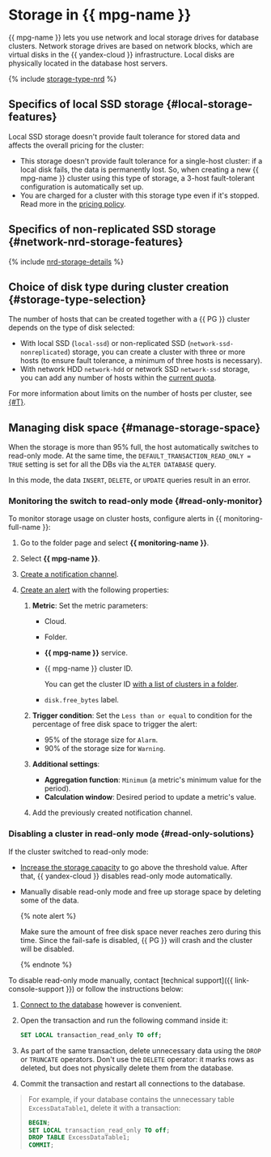 # Storage in {{ mpg-name }}


{{ mpg-name }} lets you use network and local storage drives for database clusters. Network storage drives are based on network blocks, which are virtual disks in the {{ yandex-cloud }} infrastructure. Local disks are physically located in the database host servers.

{% include [storage-type-nrd](../../_includes/mdb/mpg/storage-type.md) %}

## Specifics of local SSD storage {#local-storage-features}

Local SSD storage doesn't provide fault tolerance for stored data and affects the overall pricing for the cluster:

* This storage doesn't provide fault tolerance for a single-host cluster: if a local disk fails, the data is permanently lost. So, when creating a new {{ mpg-name }} cluster using this type of storage, a 3-host fault-tolerant configuration is automatically set up.
* You are charged for a cluster with this storage type even if it's stopped. Read more in the [pricing policy](../pricing.md).

## Specifics of non-replicated SSD storage {#network-nrd-storage-features}

{% include [nrd-storage-details](../../_includes/mdb/nrd-storage-details.md) %}

## Choice of disk type during cluster creation {#storage-type-selection}

The number of hosts that can be created together with a {{ PG }} cluster depends on the type of disk selected:

* With local SSD (`local-ssd`) or non-replicated SSD (`network-ssd-nonreplicated`) storage, you can create a cluster with three or more hosts (to ensure fault tolerance, a minimum of three hosts is necessary).
* With network HDD `network-hdd` or network SSD `network-ssd` storage, you can add any number of hosts within the [current quota](./limits.md).

For more information about limits on the number of hosts per cluster, see [{#T}](./limits.md).


## Managing disk space {#manage-storage-space}

When the storage is more than 95% full, the host automatically switches to read-only mode. At the same time, the `DEFAULT_TRANSACTION_READ_ONLY = TRUE` setting is set for all the DBs via the `ALTER DATABASE` query.

In this mode, the data `INSERT`, `DELETE`, or `UPDATE` queries result in an error.


### Monitoring the switch to read-only mode {#read-only-monitor}

To monitor storage usage on cluster hosts, configure alerts in {{ monitoring-full-name }}:

1. Go to the folder page and select **{{ monitoring-name }}**.
1. Select **{{ mpg-name }}**.
1. [Create a notification channel](../../monitoring/operations/alert/create-channel.md
   ).
1. [Create an alert](../../monitoring/operations/alert/create-alert.md) with the following properties:

   1. **Metric**: Set the metric parameters:

      * Cloud.
      * Folder.
      * **{{ mpg-name }}** service.
      * {{ mpg-name }} cluster ID.

         You can get the cluster ID [with a list of clusters in a folder](../operations/cluster-list.md#list-clusters).

      * `disk.free_bytes` label.

   1. **Trigger condition**: Set the `Less than or equal` to condition for the percentage of free disk space to trigger the alert:

      * 95% of the storage size for `Alarm`.
      * 90% of the storage size for `Warning`.

   1. **Additional settings**:

      * **Aggregation function**: `Minimum` (a metric's minimum value for the period).
      * **Calculation window**: Desired period to update a metric's value.

   1. Add the previously created notification channel.


### Disabling a cluster in read-only mode {#read-only-solutions}

If the cluster switched to read-only mode:

* [Increase the storage capacity](../operations/update.md#change-disk-size) to go above the threshold value. After that, {{ yandex-cloud }} disables read-only mode automatically.

* Manually disable read-only mode and free up storage space by deleting some of the data.

   {% note alert %}

   Make sure the amount of free disk space never reaches zero during this time. Since the fail-safe is disabled, {{ PG }} will crash and the cluster will be disabled.

   {% endnote %}

To disable read-only mode manually, contact [technical support]({{ link-console-support }}) or follow the instructions below:

1. [Connect to the database](../operations/connect.md) however is convenient.

1. Open the transaction and run the following command inside it:

   ```sql
   SET LOCAL transaction_read_only TO off;
   ```

1. As part of the same transaction, delete unnecessary data using the `DROP` or `TRUNCATE` operators. Don't use the `DELETE` operator: it marks rows as deleted, but does not physically delete them from the database.

1. Commit the transaction and restart all connections to the database.

> For example, if your database contains the unnecessary table `ExcessDataTable1`, delete it with a transaction:
>
> ```sql
> BEGIN;
> SET LOCAL transaction_read_only TO off;
> DROP TABLE ExcessDataTable1;
> COMMIT;
> ```
